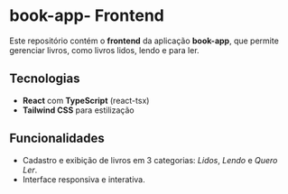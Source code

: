 # book-app- Frontend

Este repositório contém o **frontend** da aplicação **book-app**, que permite gerenciar livros, como livros lidos, lendo e para ler.

## Tecnologias

- **React** com **TypeScript** (react-tsx)
- **Tailwind CSS** para estilização

## Funcionalidades

- Cadastro e exibição de livros em 3 categorias: *Lidos*, *Lendo* e *Quero Ler*.
- Interface responsiva e interativa.
